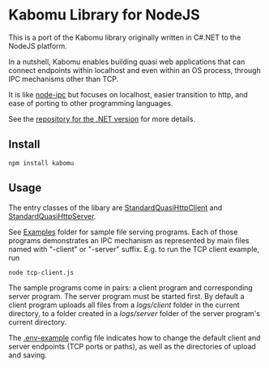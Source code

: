 # Kabomu Library for NodeJS

This is a port of the Kabomu library originally written in C#.NET to the NodeJS platform.

In a nutshell, Kabomu enables building quasi web applications that can connect endpoints within localhost and even within an OS process, through IPC mechanisms other than TCP.

It is like [node-ipc](https://www.npmjs.com/package/node-ipc) but focuses on localhost,
easier transition to http, and ease of porting to other programming languages.

See the [repository for the .NET version](https://github.com/aaronicsubstances/cskabomu) for more details.

## Install

`npm install kabomu`

## Usage

The entry classes of the libary are [StandardQuasiHttpClient](https://github.com/aaronicsubstances/kabomu-js/blob/master/src/StandardQuasiHttpClient.ts) and [StandardQuasiHttpServer](https://github.com/aaronicsubstances/kabomu-js/blob/master/src/StandardQuasiHttpServer.ts).

See [Examples](https://github.com/aaronicsubstances/kabomu-js/tree/master/examples) folder for sample file serving programs. Each of those programs demonstrates an IPC mechanism as represented by main files named with "-client" or "-server" suffix. E.g. to run the TCP client example, run

```
node tcp-client.js
```

The sample programs come in pairs: a client program and corresponding server program. The server program must be started first. By default a client program uploads all files from a *logs/client* folder in the current directory, to a folder created in a *logs/server* folder of the server program's current directory.

The [.env-example](https://github.com/aaronicsubstances/kabomu-js/blob/master/examples/.env-example) config file indicates how to change the default client and server endpoints (TCP ports or paths), as well as the directories of upload and saving.
